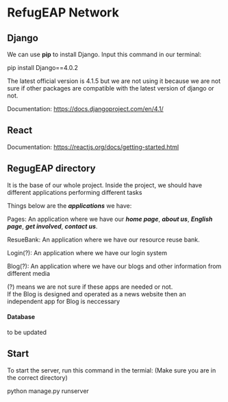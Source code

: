 # RefugEAP Network

## Django

We can use **pip** to install Django. Input this command in our terminal:

pip install Django==4.0.2 

The latest official version is 4.1.5 but we are not using it because we are not sure if other packages are compatible with the latest version of django or not. 

Documentation:
https://docs.djangoproject.com/en/4.1/

## React

Documentation:
https://reactjs.org/docs/getting-started.html

## RegugEAP directory

It is the base of our whole project. Inside the project, we should have different applications performing different tasks

Things below are the ***applications*** we have:

Pages: An application where we have our ***home page***, ***about us***, ***English page***, ***get involved***, ***contact us***.

ResueBank: An application where we have our resource reuse bank.

Login(?): An application where we have our login system

Blog(?): An application where we have our blogs and other information from different media

(?) means we are not sure if these apps are needed or not. <br>
If the Blog is designed and operated as a news website then an independent app for Blog is neccessary

#### Database

to be updated


## Start

To start the server, run this command in the termial: (Make sure you are in the correct directory)

python manage.py runserver